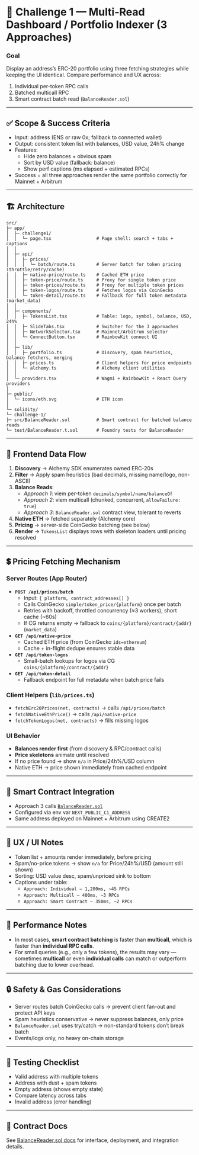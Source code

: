 # 📗 Challenge 1 — Multi-Read Dashboard / Portfolio Indexer (3 Approaches)

### Goal  
Display an address’s ERC-20 portfolio using three fetching strategies while keeping the UI identical. Compare performance and UX across:  
1. Individual per-token RPC calls  
2. Batched multicall RPC  
3. Smart contract batch read (`BalanceReader.sol`)

---

## ✅ Scope & Success Criteria  
- Input: address (ENS or raw 0x; fallback to connected wallet)  
- Output: consistent token list with balances, USD value, 24h% change  
- Features:  
  - Hide zero balances + obvious spam  
  - Sort by USD value (fallback: balance)  
  - Show perf captions (ms elapsed + estimated RPCs)  
- Success = all three approaches render the same portfolio correctly for Mainnet + Arbitrum

---

## 🏗 Architecture  
```
src/
├─ app/
│  ├─ challenge1/
│  │  └─ page.tsx                 # Page shell: search + tabs + captions
│  │
│  ├─ api/
│  │  ├─ prices/
│  │  │  └─ batch/route.ts        # Server batch for token pricing (throttle/retry/cache)
│  │  ├─ native-price/route.ts    # Cached ETH price
│  │  ├─ token-price/route.ts     # Proxy for single token price
│  │  ├─ token-prices/route.ts    # Proxy for multiple token prices
│  │  ├─ token-logos/route.ts     # Fetches logos via CoinGecko
│  │  └─ token-detail/route.ts    # Fallback for full token metadata (market_data)
│  │
│  ├─ components/
│  │  ├─ TokensList.tsx           # Table: logo, symbol, balance, USD, 24h%
│  │  ├─ SlideTabs.tsx            # Switcher for the 3 approaches
│  │  ├─ NetworkSelector.tsx      # Mainnet/Arbitrum selector
│  │  └─ ConnectButton.tsx        # RainbowKit connect UI
│  │
│  ├─ lib/
│  │  ├─ portfolio.ts             # Discovery, spam heuristics, balance fetchers, merging
│  │  ├─ prices.ts                # Client helpers for price endpoints
│  │  └─ alchemy.ts               # Alchemy client utilities
│  │
│  └─ providers.tsx               # Wagmi + RainbowKit + React Query providers
│
├─ public/
│  └─ icons/eth.svg               # ETH icon
│
└─ solidity/
└─ challenge-1/
├─ src/BalanceReader.sol          # Smart contract for batched balance reads
└─ test/BalanceReader.t.sol       # Foundry tests for BalanceReader
```
---

## 🔄 Frontend Data Flow  
1. **Discovery** → Alchemy SDK enumerates owned ERC-20s  
2. **Filter** → Apply spam heuristics (bad decimals, missing name/logo, non-ASCII)  
3. **Balance Reads**:  
   - *Approach 1*: viem per-token `decimals/symbol/name/balanceOf`  
   - *Approach 2*: viem multicall (chunked, concurrent, `allowFailure: true`)  
   - *Approach 3*: `BalanceReader.sol` contract view, tolerant to reverts  
4. **Native ETH** → fetched separately (Alchemy core)  
5. **Pricing** → server-side CoinGecko batching (see below)  
6. **Render** → `TokensList` displays rows with skeleton loaders until pricing resolved  

---

## 💲 Pricing Fetching Mechanism  

### Server Routes (App Router)  
- **`POST /api/prices/batch`**  
  - Input: `{ platform, contract_addresses[] }`  
  - Calls CoinGecko `simple/token_price/{platform}` once per batch  
  - Retries with backoff, throttled concurrency (≈3 workers), short cache (~60s)  
  - If CG returns empty → fallback to `coins/{platform}/contract/{addr}` (`market_data`)  
- **`GET /api/native-price`**  
  - Cached ETH price (from CoinGecko `ids=ethereum`)  
  - Cache + in-flight dedupe ensures stable data  
- **`GET /api/token-logos`**  
  - Small-batch lookups for logos via CG `coins/{platform}/contract/{addr}`  
- **`GET /api/token-detail`**  
  - Fallback endpoint for full metadata when batch price fails  

### Client Helpers (`lib/prices.ts`)  
- `fetchErc20Prices(net, contracts)` → calls `/api/prices/batch`  
- `fetchNativeEthPrice()` → calls `/api/native-price`  
- `fetchTokenLogos(net, contracts)` → fills missing logos  

### UI Behavior  
- **Balances render first** (from discovery & RPC/contract calls)  
- **Price skeletons** animate until resolved  
- If no price found → show `n/a` in Price/24h%/USD column  
- Native ETH → price shown immediately from cached endpoint  

---

## 🔗 Smart Contract Integration  
- Approach 3 calls [`BalanceReader.sol`](/src/app/solidity/challenge-1/README.md)  
- Configured via env var `NEXT_PUBLIC_C1_ADDRESS`  
- Same address deployed on Mainnet + Arbitrum using CREATE2  

---

## 🎨 UX / UI Notes  
- Token list + amounts render immediately, before pricing  
- Spam/no-price tokens → show `n/a` for Price/24h%/USD (amount still shown)  
- Sorting: USD value desc, spam/unpriced sink to bottom  
- Captions under table:  
  - `Approach: Individual — 1,200ms, ~45 RPCs`  
  - `Approach: Multicall — 400ms, ~3 RPCs`  
  - `Approach: Smart Contract — 350ms, ~2 RPCs`

---

## 🚀 Performance Notes
- In most cases, **smart contract batching** is faster than **multicall**, which is faster than **individual RPC calls**.  
- For small queries (e.g., only a few tokens), the results may vary — sometimes **multicall** or even **individual calls** can match or outperform batching due to lower overhead.  

---

## 🔒 Safety & Gas Considerations  
- Server routes batch CoinGecko calls → prevent client fan-out and protect API keys  
- Spam heuristics conservative → never suppress balances, only price  
- `BalanceReader.sol` uses try/catch → non-standard tokens don’t break batch  
- Events/logs only, no heavy on-chain storage  

---

## 🧪 Testing Checklist  
- Valid address with multiple tokens  
- Address with dust + spam tokens  
- Empty address (shows empty state)  
- Compare latency across tabs  
- Invalid address (error handling)  

---

## 📄 Contract Docs  
See [BalanceReader.sol docs](/src/app/solidity/challenge-1/README.md) for interface, deployment, and integration details.  
